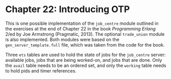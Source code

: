 # Chapter 22: Introducing OTP

This is one possible implementation of the `job_centre` module outlined in the exercises at the end of Chapter 22 in the book _Programming Erlang_ 2/ed by Joe Armstrong (Pragmatic, 2013). The optional `trade_union` module is also implemented. Both modules were based on the `gen_server_template.full` file, which was taken from the code for the book.

Three `ets` tables are used to hold the state of jobs for the `job_centre` server: available jobs, jobs that are being worked-on, and jobs that are done. Only the `avail` table needs to be an ordered set, and only the `working` table needs to hold pids and timer references.
